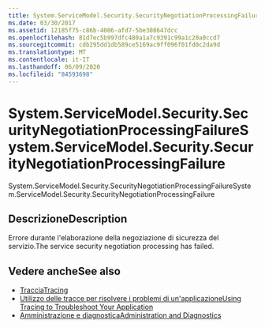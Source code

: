 ```yaml
---
title: System.ServiceModel.Security.SecurityNegotiationProcessingFailure
ms.date: 03/30/2017
ms.assetid: 12185f75-c86b-4006-afd7-5be308647dcc
ms.openlocfilehash: 81d7ec5b997dfc480a1a7c9391c99a1c20a0ccd7
ms.sourcegitcommit: cdb295dd1db589ce5169ac9ff096f01fd0c2da9d
ms.translationtype: MT
ms.contentlocale: it-IT
ms.lasthandoff: 06/09/2020
ms.locfileid: "84593698"
---
```

# <a name="systemservicemodelsecuritysecuritynegotiationprocessingfailure"></a><span data-ttu-id="d04f7-102">System.ServiceModel.Security.SecurityNegotiationProcessingFailure</span><span class="sxs-lookup"><span data-stu-id="d04f7-102">System.ServiceModel.Security.SecurityNegotiationProcessingFailure</span></span>
<span data-ttu-id="d04f7-103">System.ServiceModel.Security.SecurityNegotiationProcessingFailure</span><span class="sxs-lookup"><span data-stu-id="d04f7-103">System.ServiceModel.Security.SecurityNegotiationProcessingFailure</span></span>  
  
## <a name="description"></a><span data-ttu-id="d04f7-104">Descrizione</span><span class="sxs-lookup"><span data-stu-id="d04f7-104">Description</span></span>  
 <span data-ttu-id="d04f7-105">Errore durante l'elaborazione della negoziazione di sicurezza del servizio.</span><span class="sxs-lookup"><span data-stu-id="d04f7-105">The service security negotiation processing has failed.</span></span>  
  
## <a name="see-also"></a><span data-ttu-id="d04f7-106">Vedere anche</span><span class="sxs-lookup"><span data-stu-id="d04f7-106">See also</span></span>

- [<span data-ttu-id="d04f7-107">Traccia</span><span class="sxs-lookup"><span data-stu-id="d04f7-107">Tracing</span></span>](index.md)
- [<span data-ttu-id="d04f7-108">Utilizzo delle tracce per risolvere i problemi di un'applicazione</span><span class="sxs-lookup"><span data-stu-id="d04f7-108">Using Tracing to Troubleshoot Your Application</span></span>](using-tracing-to-troubleshoot-your-application.md)
- [<span data-ttu-id="d04f7-109">Amministrazione e diagnostica</span><span class="sxs-lookup"><span data-stu-id="d04f7-109">Administration and Diagnostics</span></span>](../index.md)
